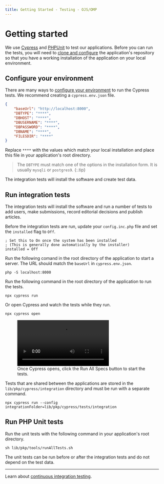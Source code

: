 ```yaml
---
title: Getting Started - Testing - OJS/OMP
---
```


# Getting started

We use [Cypress](https://www.cypress.io/) and [PHPUnit](https://phpunit.de/) to test our applications. Before you can run the tests, you will need to [clone and configure](/dev/documentation/en/getting-started) the application's repository so that you have a working installation of the application on your local environment.

## Configure your environment

There are many ways to [configure your environment](https://docs.cypress.io/guides/guides/environment-variables.html#Setting) to run the Cypress tests. We recommend creating a `cypress.env.json` file.

```json
{
	"baseUrl": "http://localhost:8000",
	"DBTYPE": "****",
	"DBHOST": "****",
	"DBUSERNAME": "****",
	"DBPASSWORD": "****",
	"DBNAME": "****",
	"FILESDIR": "****"
}
```

Replace `****` with the values which match your local installation and place this file in your application's root directory.

> The `DBTYPE` must match one of the options in the installation form. It is usually `mysqli` or `postgres9`.
{:.tip}

The integration tests will install the software and create test data.

## Run integration tests

The integration tests will install the software and run a number of tests to add users, make submissions, record editorial decisions and publish articles.

Before the integration tests are run, update your `config.inc.php` file and set the `installed` flag to `Off`.

```
; Set this to On once the system has been installed
; (This is generally done automatically by the installer)
installed = Off
```

Run the following comand in the root directory of the application to start a server. The URL should match the `baseUrl` in `cypress.env.json`.

```
php -S localhost:8000
```

Run the following command in the root directory of the application to run the tests.

```
npx cypress run
```

Or open Cypress and watch the tests while they run.

```
npx cypress open
```

<figure class="video_container">
  <video controls="true" allowfullscreen="true">
    <source src="./cypress-open.mp4" type="video/mp4">
  </video>
  <figcaption>Once Cypress opens, click the Run All Specs button to start the tests.</figcaption>
</figure>

Tests that are shared between the applications are stored in the `lib/pkp/cypress/integration` directory and must be run with a separate command.

```
npx cypress run --config integrationFolder=lib/pkp/cypress/tests/integration
```

## Run PHP Unit tests

Run the unit tests with the following command in your application's root directory.

```
sh lib/pkp/tools/runAllTests.sh
```

The unit tests can be run before or after the integration tests and do not depend on the test data.

---

Learn about [continuous integration testing](./continuous-integration).
